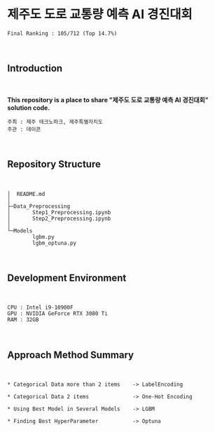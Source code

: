 # 제주도 도로 교통량 예측 AI 경진대회

```
Final Ranking : 105/712 (Top 14.7%)
```
</br>

## Introduction
</br>

__This repository is a place to share "제주도 도로 교통량 예측 AI 경진대회" solution code.__
</br>

```
주최 : 제주 테크노파크, 제주특별자치도
주관 : 데이콘
```
<br>

## Repository Structure

<br>

```
│  README.md
│  
├─Data_Preprocessing
│       Step1_Preprocessing.ipynb
│       Step2_Preprocessing.ipynb
│   
└─Models
        lgbm.py
        lgbm_optuna.py
```

<br>


## Development Environment
</br>

```
CPU : Intel i9-10900F
GPU : NVIDIA GeForce RTX 3080 Ti
RAM : 32GB
```
</br>

## Approach Method Summary
</br>


```
* Categorical Data more than 2 items    -> LabelEncoding

* Categorical Data 2 items              -> One-Hot Encoding

* Using Best Model in Several Models    -> LGBM

* Finding Best HyperParameter           -> Optuna
```

</br>

## 
